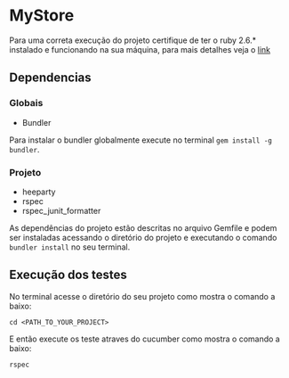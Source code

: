 # MyStore

Para uma correta execução do projeto certifique de ter o ruby 2.6.* instalado e funcionando na sua máquina, para mais detalhes veja o [link](https://gorails.com/setup/osx/10.14-mojave)

## Dependencias

### Globais
  - Bundler

Para instalar o bundler globalmente execute no terminal `gem install -g bundler`.

### Projeto
  - heeparty
  - rspec
  - rspec_junit_formatter

As dependências do projeto estão descritas no arquivo Gemfile e podem ser instaladas acessando o diretório do projeto e executando o comando `bundler install` no seu terminal.

## Execução dos testes

No terminal acesse o diretório do seu projeto como mostra o comando a baixo:

```shell
cd <PATH_TO_YOUR_PROJECT>
```

E então execute os teste atraves do cucumber como mostra o comando a baixo:

```shell
rspec
```